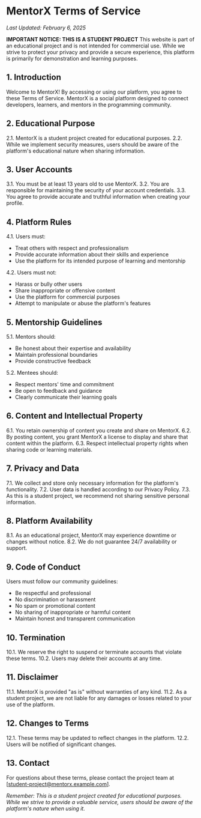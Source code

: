 # MentorX Terms of Service

*Last Updated: February 6, 2025*

**IMPORTANT NOTICE: THIS IS A STUDENT PROJECT**
This website is part of an educational project and is not intended for commercial use. While we strive to protect your privacy and provide a secure experience, this platform is primarily for demonstration and learning purposes.

## 1. Introduction

Welcome to MentorX! By accessing or using our platform, you agree to these Terms of Service. MentorX is a social platform designed to connect developers, learners, and mentors in the programming community.

## 2. Educational Purpose

2.1. MentorX is a student project created for educational purposes.
2.2. While we implement security measures, users should be aware of the platform's educational nature when sharing information.

## 3. User Accounts

3.1. You must be at least 13 years old to use MentorX.
3.2. You are responsible for maintaining the security of your account credentials.
3.3. You agree to provide accurate and truthful information when creating your profile.

## 4. Platform Rules

4.1. Users must:
- Treat others with respect and professionalism
- Provide accurate information about their skills and experience
- Use the platform for its intended purpose of learning and mentorship

4.2. Users must not:
- Harass or bully other users
- Share inappropriate or offensive content
- Use the platform for commercial purposes
- Attempt to manipulate or abuse the platform's features

## 5. Mentorship Guidelines

5.1. Mentors should:
- Be honest about their expertise and availability
- Maintain professional boundaries
- Provide constructive feedback

5.2. Mentees should:
- Respect mentors' time and commitment
- Be open to feedback and guidance
- Clearly communicate their learning goals

## 6. Content and Intellectual Property

6.1. You retain ownership of content you create and share on MentorX.
6.2. By posting content, you grant MentorX a license to display and share that content within the platform.
6.3. Respect intellectual property rights when sharing code or learning materials.

## 7. Privacy and Data

7.1. We collect and store only necessary information for the platform's functionality.
7.2. User data is handled according to our Privacy Policy.
7.3. As this is a student project, we recommend not sharing sensitive personal information.

## 8. Platform Availability

8.1. As an educational project, MentorX may experience downtime or changes without notice.
8.2. We do not guarantee 24/7 availability or support.

## 9. Code of Conduct

Users must follow our community guidelines:
- Be respectful and professional
- No discrimination or harassment
- No spam or promotional content
- No sharing of inappropriate or harmful content
- Maintain honest and transparent communication

## 10. Termination

10.1. We reserve the right to suspend or terminate accounts that violate these terms.
10.2. Users may delete their accounts at any time.

## 11. Disclaimer

11.1. MentorX is provided "as is" without warranties of any kind.
11.2. As a student project, we are not liable for any damages or losses related to your use of the platform.

## 12. Changes to Terms

12.1. These terms may be updated to reflect changes in the platform.
12.2. Users will be notified of significant changes.

## 13. Contact

For questions about these terms, please contact the project team at [student-project@mentorx.example.com].

*Remember: This is a student project created for educational purposes. While we strive to provide a valuable service, users should be aware of the platform's nature when using it.*